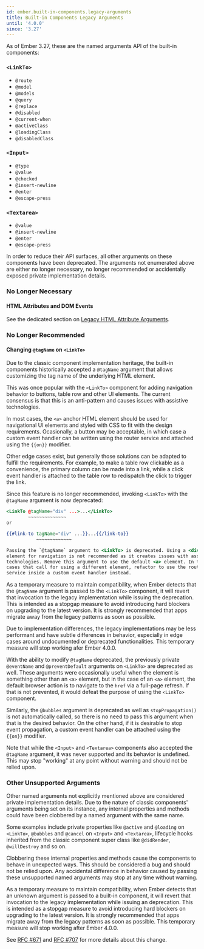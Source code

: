 ```yaml
---
id: ember.built-in-components.legacy-arguments
title: Built-in Components Legacy Arguments
until: '4.0.0'
since: '3.27'
---
```


As of Ember 3.27, these are the named arguments API of the built-in components:

### `<LinkTo>`
  
* `@route`
* `@model`
* `@models`
* `@query`
* `@replace`
* `@disabled`
* `@current-when`
* `@activeClass`
* `@loadingClass`
* `@disabledClass`

### `<Input>`

* `@type`
* `@value`
* `@checked`
* `@insert-newline`
* `@enter`
* `@escape-press`

### `<Textarea>`

* `@value`
* `@insert-newline`
* `@enter`
* `@escape-press`

In order to reduce their API surfaces, all other arguments on these components
have been deprecated. The arguments not enumerated above are either no longer
necessary, no longer recommended or accidentally exposed private implementation
details.

### No Longer Necessary

#### HTML Attributes and DOM Events

See the dedicated section on [Legacy HTML Attribute Arguments](#toc_ember-built-in-components-legacy-attribute-arguments).

### No Longer Recommended

#### Changing `@tagName` on `<LinkTo>`

Due to the classic component implementation heritage, the built-in components
historically accepted a `@tagName` argument that allows customizing the tag
name of the underlying HTML element.

This was once popular with the `<LinkTo>` component for adding navigation
behavior to buttons, table row and other UI elements. The current consensus is
that this is an anti-pattern and causes issues with assistive technologies.

In most cases, the `<a>` anchor HTML element should be used for navigational UI
elements and styled with CSS to fit with the design requirements. Ocasionally,
a button may be acceptable, in which case a custom event handler can be written
using the router service and attached using the `{{on}}` modifier.

Other edge cases exist, but generally those solutions can be adapted to fulfill
the requirements. For example, to make a table row clickable as a convenience,
the primary column can be made into a link, while a click event handler is
attached to the table row to redispatch the click to trigger the link.

Since this feature is no longer recommended, invoking `<LinkTo>` with the
`@tagName` argument is now deprecated:

```handlebars
<LinkTo @tagName="div" ...>...</LinkTo>
        ~~~~~~~~~~~~~~
or

{{#link-to tagName="div" ...}}...{{/link-to}}
           ~~~~~~~~~~~~~

Passing the `@tagName` argument to <LinkTo> is deprecated. Using a <div>
element for navigation is not recommended as it creates issues with assistive
technologies. Remove this argument to use the default <a> element. In the rare
cases that call for using a different element, refactor to use the router
service inside a custom event handler instead.
```

As a temporary measure to maintain compatibility, when Ember detects that the
`@tagName` argument is passed to the `<LinkTo>` component, it will revert that
invocation to the legacy implementation while issuing the deprecation. This is
intended as a stopgap measure to avoid introducing hard blockers on upgrading
to the latest version. It is strongly recommended that apps migrate away from
the legacy patterns as soon as possible.

Due to implementation differences, the legacy implementations may be less
performant and have subtle differences in behavior, especially in edge cases
around undocumented or deprecated functionalities. This temporary measure will
stop working afer Ember 4.0.0.

With the ability to modify `@tagName` deprecated, the previously private
`@eventName` and `@preventDefault` arguments on `<LinkTo>` are deprecated as
well. These arguments were occasionally useful when the element is something
other than an `<a>` element, but in the case of an `<a>` element, the default
browser action is to navigate to the `href` via a full-page refresh. If that is
not prevented, it would defeat the purpose of using the `<LinkTo>` component.

Similarly, the `@bubbles` argument is deprecated as well as `stopPropagation()`
is not automatically called, so there is no need to pass this argument when that
is the desired behavior. On the other hand, if it is desirable to stop event
propagation, a custom event handler can be attached using the `{{on}}` modifier.

Note that while the `<Input>` and `<Textarea>` components also accepted the
`@tagName` argument, it was never supported and its behavior is undefined. This
may stop "working" at any point without warning and should not be relied upon.

### Other Unsupported Arguments

Other named arguments not explicitly mentioned above are considered private
implementation details. Due to the nature of classic components' arguments
being set on its instance, any internal properties and methods could have been
clobbered by a named argument with the same name.

Some examples include private properties like `@active` and `@loading` on
`<LinkTo>`, `@bubbles` and `@cancel` on `<Input>` and `<Textarea>`, lifecycle
hooks inherited from the classic component super class like `@didRender`,
`@willDestroy` and so on.

Clobbering these internal properties and methods cause the components to behave
in unexpected ways. This should be considered a bug and should not be relied
upon. Any accidental difference in behavior caused by passing these unsupported
named arguments may stop at any time without warning.

As a temporary measure to maintain compatibility, when Ember detects that an
unknown argument is passed to a built-in component, it will revert that
invocation to the legacy implementation while issuing an deprecation. This is
intended as a stopgap measure to avoid introducing hard blockers on upgrading
to the latest version. It is strongly recommended that apps migrate away from
the legacy patterns as soon as possible. This temporary measure will stop
working after Ember 4.0.0.

See [RFC #671](https://emberjs.github.io/rfcs/0671-modernize-built-in-components-1.html)
and [RFC #707](https://emberjs.github.io/rfcs/0707-modernize-built-in-components-2.html)
for more details about this change.
